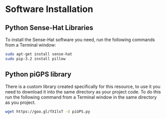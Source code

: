 # Software Installation

## Python Sense-Hat Libraries

To install the Sense-Hat software you need, run the following commands from a Terminal window:

```bash
sudo apt-get install sense-hat
sudo pip-3.2 install pillow
```

## Python piGPS library

There is a custom library created specifically for this resource, to use it you need to download it into the same directory as your project code. To do this run the following command from a Terminal window in the same directory as you project.

```bash
wget https://goo.gl/fX1lsT -O piGPS.py
```
